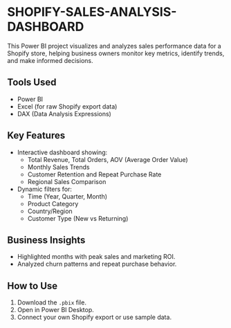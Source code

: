 # SHOPIFY-SALES-ANALYSIS-DASHBOARD

This Power BI project visualizes and analyzes sales performance data for a Shopify store, helping business owners monitor key metrics, identify trends, and make informed decisions.

##  Tools Used
- Power BI
- Excel (for raw Shopify export data)
- DAX (Data Analysis Expressions)

## Key Features
- Interactive dashboard showing:
  - Total Revenue, Total Orders, AOV (Average Order Value)
  - Monthly Sales Trends
  - Customer Retention and Repeat Purchase Rate
  - Regional Sales Comparison
- Dynamic filters for:
  - Time (Year, Quarter, Month)
  - Product Category
  - Country/Region
  - Customer Type (New vs Returning)

##  Business Insights
- Highlighted months with peak sales and marketing ROI.
- Analyzed churn patterns and repeat purchase behavior.

## How to Use
1. Download the `.pbix` file.
2. Open in Power BI Desktop.
3. Connect your own Shopify export or use sample data.
